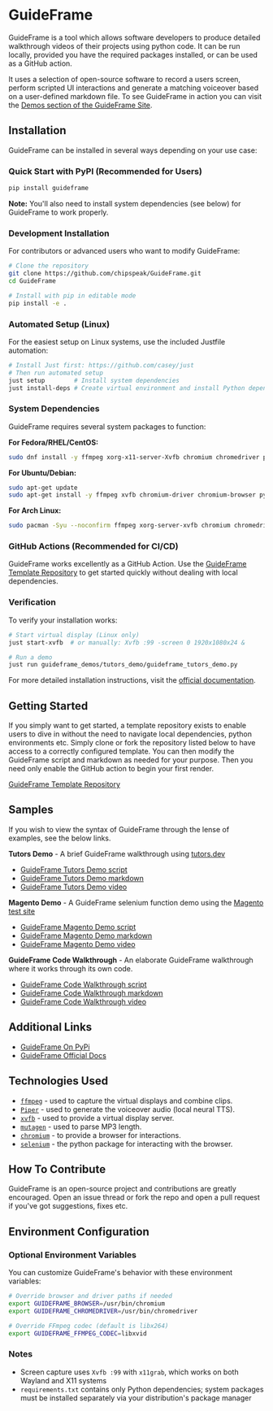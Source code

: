 # GuideFrame

GuideFrame is a tool which allows software developers to produce detailed walkthrough videos of their projects using python code. It can be run locally, provided you have the required packages installed, or can be used as a GitHub action.

It uses a selection of open-source software to record a users screen, perform scripted UI interactions and generate a matching voiceover based on a user-defined markdown file. To see GuideFrame in action you can visit the [Demos section of the GuideFrame Site](https://chipspeak.github.io/GuideFrame/demos/).

## Installation

GuideFrame can be installed in several ways depending on your use case:

### Quick Start with PyPI (Recommended for Users)

```bash
pip install guideframe
```

**Note:** You'll also need to install system dependencies (see below) for GuideFrame to work properly.

### Development Installation

For contributors or advanced users who want to modify GuideFrame:

```bash
# Clone the repository
git clone https://github.com/chipspeak/GuideFrame.git
cd GuideFrame

# Install with pip in editable mode
pip install -e .
```

### Automated Setup (Linux)

For the easiest setup on Linux systems, use the included Justfile automation:

```bash
# Install Just first: https://github.com/casey/just
# Then run automated setup
just setup        # Install system dependencies
just install-deps # Create virtual environment and install Python dependencies
```

### System Dependencies

GuideFrame requires several system packages to function:

**For Fedora/RHEL/CentOS:**
```bash
sudo dnf install -y ffmpeg xorg-x11-server-Xvfb chromium chromedriver python3-venv
```

**For Ubuntu/Debian:**
```bash
sudo apt-get update
sudo apt-get install -y ffmpeg xvfb chromium-driver chromium-browser python3-venv
```

**For Arch Linux:**
```bash
sudo pacman -Syu --noconfirm ffmpeg xorg-server-xvfb chromium chromedriver python-virtualenv
```

### GitHub Actions (Recommended for CI/CD)

GuideFrame works excellently as a GitHub Action. Use the [GuideFrame Template Repository](https://github.com/chipspeak/GuideFrame-Template) to get started quickly without dealing with local dependencies.

### Verification

To verify your installation works:

```bash
# Start virtual display (Linux only)
just start-xvfb  # or manually: Xvfb :99 -screen 0 1920x1080x24 &

# Run a demo
just run guideframe_demos/tutors_demo/guideframe_tutors_demo.py
```

For more detailed installation instructions, visit the [official documentation](https://chipspeak.github.io/GuideFrame/installation/).

## Getting Started

If you simply want to get started, a template repository exists to enable users to dive in without the need to navigate local dependencies, python environments etc. Simply clone or fork the repository listed below to have access to a correctly configured template. You can then modify the GuideFrame script and markdown as needed for your purpose. Then you need only enable the GitHub action to begin your first render.

[GuideFrame Template Repository](https://github.com/chipspeak/GuideFrame-Template)

## Samples

If you wish to view the syntax of GuideFrame through the lense of examples, see the below links.

**Tutors Demo** - A brief GuideFrame walkthrough using [tutors.dev](tutors.dev)
* [GuideFrame Tutors Demo script](https://github.com/chipspeak/GuideFrame/blob/main/guideframe_demos/tutors_demo/guideframe_tutors_demo.py)
* [GuideFrame Tutors Demo markdown](https://github.com/chipspeak/GuideFrame/blob/main/guideframe_demos/tutors_demo/guideframe_tutors_demo.md)
* [GuideFrame Tutors Demo video](https://www.youtube.com/watch?v=Hq5pKuotsac)

**Magento Demo** - A GuideFrame selenium function demo using the [Magento test site](https://magento.softwaretestingboard.com/)
* [GuideFrame Magento Demo script](https://github.com/chipspeak/GuideFrame/blob/main/selenium_demos/selenium_function_demo.py)
* [GuideFrame Magento Demo markdown](https://github.com/chipspeak/GuideFrame/blob/main/selenium_demos/selenium_function_demo.md)
* [GuideFrame Magento Demo video](https://www.youtube.com/watch?v=O9Mt2SXts-0)

**GuideFrame Code Walkthrough** - An elaborate GuideFrame walkthrough where it works through its own code.
* [GuideFrame Code Walkthrough script](https://github.com/chipspeak/GuideFrame/blob/main/guideframe_demos/guideframe_code_demo/guideframe_code_demo.py)
* [GuideFrame Code Walkthrough markdown](https://github.com/chipspeak/GuideFrame/blob/main/guideframe_demos/guideframe_code_demo/guideframe_code_demo.md)
* [GuideFrame Code Walkthrough video](https://www.youtube.com/watch?v=EZVsS7ulclA)

## Additional Links
* [GuideFrame On PyPi](https://pypi.org/project/guideframe/)
* [GuideFrame Official Docs](https://chipspeak.github.io/GuideFrame/)

## Technologies Used
* [`ffmpeg`](https://www.ffmpeg.org/) - used to capture the virtual displays and combine clips.
* [`Piper`](https://github.com/OHF-Voice/piper1-gpl) - used to generate the voiceover audio (local neural TTS).
* [`xvfb`](https://linux.die.net/man/1/xvfb) - used to provide a virtual display server.
* [`mutagen`](https://mutagen.readthedocs.io/en/latest/index.html) - used to parse MP3 length.
* [`chromium`](https://www.chromium.org/Home/) - to provide a browser for interactions.
* [`selenium`](https://pypi.org/project/selenium/) - the python package for interacting with the browser.

## How To Contribute
GuideFrame is an open-source project and contributions are greatly encouraged. Open an issue thread or fork the repo and open a pull request if you've got suggestions, fixes etc. 

## Environment Configuration

### Optional Environment Variables

You can customize GuideFrame's behavior with these environment variables:

```bash
# Override browser and driver paths if needed
export GUIDEFRAME_BROWSER=/usr/bin/chromium
export GUIDEFRAME_CHROMEDRIVER=/usr/bin/chromedriver

# Override FFmpeg codec (default is libx264)
export GUIDEFRAME_FFMPEG_CODEC=libxvid
```

### Notes
- Screen capture uses `Xvfb :99` with `x11grab`, which works on both Wayland and X11 systems
- `requirements.txt` contains only Python dependencies; system packages must be installed separately via your distribution's package manager
